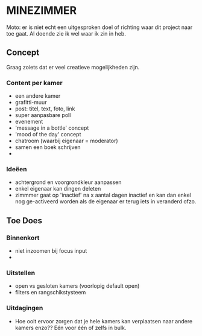 # MINEZIMMER

Moto: er is niet echt een uitgesproken doel of richting waar dit project naar toe gaat. Al doende zie ik wel waar ik zin in heb.

## Concept

Graag zoiets dat er veel creatieve mogelijkheden zijn.

### Content per kamer

- een andere kamer
- grafitti-muur
- post: titel, text, foto, link
- super aanpasbare poll
- evenement
- 'message in a bottle' concept
- 'mood of the day' concept
- chatroom (waarbij eigenaar = moderator)
- samen een boek schrijven
- 

### Ideëen

- achtergrond en voorgrondkleur aanpassen
- enkel eigenaar kan dingen deleten
- zimmmer gaat op 'inactief' na x aantal dagen inactief en kan dan enkel nog ge-activeerd worden als de eigenaar er terug iets in veranderd ofzo.

## Toe Does

### Binnenkort

- niet inzoomen bij focus input
- 

### Uitstellen

- open vs gesloten kamers (voorlopig default open)
- filters en rangschikstysteem

### Uitdagingen

- Hoe ooit ervoor zorgen dat je hele kamers kan verplaatsen naar andere kamers enzo?? Eén voor één of zelfs in bulk.



